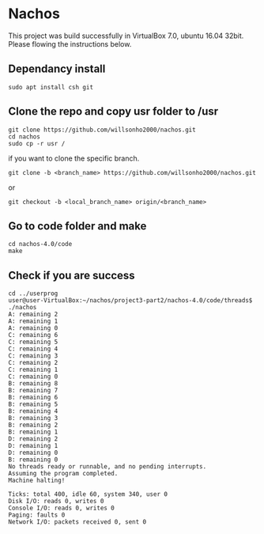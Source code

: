# Nachos

This project was build successfully in VirtualBox 7.0, ubuntu 16.04 32bit.  
Please flowing the instructions below.


## Dependancy install
```
sudo apt install csh git
```

## Clone the repo and copy usr folder to /usr
```
git clone https://github.com/willsonho2000/nachos.git
cd nachos
sudo cp -r usr /
```

if you want to clone the specific branch.
```
git clone -b <branch_name> https://github.com/willsonho2000/nachos.git
```
or
```
git checkout -b <local_branch_name> origin/<branch_name>
```

## Go to code folder and make
```
cd nachos-4.0/code
make
```

## Check if you are success
```
cd ../userprog
user@user-VirtualBox:~/nachos/project3-part2/nachos-4.0/code/threads$ ./nachos 
A: remaining 2
A: remaining 1
A: remaining 0
C: remaining 6
C: remaining 5
C: remaining 4
C: remaining 3
C: remaining 2
C: remaining 1
C: remaining 0
B: remaining 8
B: remaining 7
B: remaining 6
B: remaining 5
B: remaining 4
B: remaining 3
B: remaining 2
B: remaining 1
D: remaining 2
D: remaining 1
D: remaining 0
B: remaining 0
No threads ready or runnable, and no pending interrupts.
Assuming the program completed.
Machine halting!

Ticks: total 400, idle 60, system 340, user 0
Disk I/O: reads 0, writes 0
Console I/O: reads 0, writes 0
Paging: faults 0
Network I/O: packets received 0, sent 0

```
